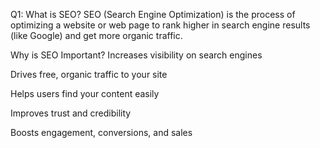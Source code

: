Q1: What is SEO?
SEO (Search Engine Optimization) is the process of optimizing a website or web page to rank higher in search engine results (like Google) and get more organic traffic.

 Why is SEO Important?
 Increases visibility on search engines

 Drives free, organic traffic to your site

 Helps users find your content easily

 Improves trust and credibility

 Boosts engagement, conversions, and sales
